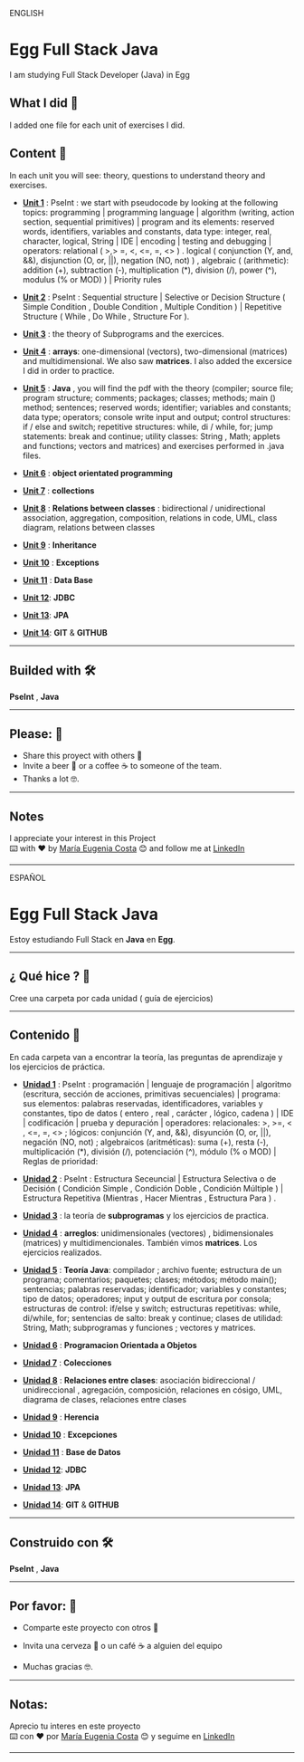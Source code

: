 ENGLISH

# Egg Full Stack Java

I am studying Full Stack Developer (Java) in Egg

## What I did 🚀

I added one file for each unit of exercises I did.


## Content 🚀


In each unit you will see: theory, questions to understand theory and exercises.

   * [**Unit 1**](https://github.com/eugenia1984/Egg-FS-java/tree/master/guia1) : PseInt : we start with pseudocode by looking at the following topics: programming | programming language | algorithm (writing, action section, sequential primitives) | program and its elements: reserved words, identifiers, variables and constants, data type: integer, real, character, logical, String | IDE | encoding | testing and debugging | operators: relational ( >,> =, <, <=, =, <> ) . logical ( conjunction (Y, and, &&), disjunction (O, or, ||), negation (NO, not) ) , algebraic  ( (arithmetic): addition (+), subtraction (-), multiplication (*), division (/), power (^), modulus (% or MOD) ) | Priority rules
   
   * [**Unit 2**](https://github.com/eugenia1984/Egg-FS-java/tree/master/guia2) : PseInt : Sequential structure |  Selective or Decision Structure ( Simple Condition , Double Condition , Multiple Condition ) | Repetitive Structure ( While , Do While , Structure For ). 
   
   * [**Unit 3**](https://github.com/eugenia1984/Egg-FS-java/tree/master/guia3) : the theory of Subprograms and the exercices.
   
   * [**Unit 4**](https://github.com/eugenia1984/Egg-FS-java/tree/master/guia4) : **arrays**: one-dimensional (vectors), two-dimensional (matrices) and multidimensional. We also saw **matrices**. I also added the excersice I did in order to practice.
   
   * [**Unit 5**](https://github.com/eugenia1984/Egg-FS-java/tree/master/guia5-java) : **Java** , you will find the pdf with the theory (compiler; source file; program structure; comments; packages; classes; methods; main () method; sentences; reserved words; identifier; variables and constants; data type; operators; console write input and output; control structures: if / else and switch; repetitive structures: while, di / while, for; jump statements: break and continue; utility classes: String , Math; applets and functions; vectors and matrices) and exercises performed in .java files.
   
   * [**Unit 6**](https://github.com/eugenia1984/Egg-FS-java/tree/master/guia6-java-POO) : **object orientated programming**
   
   * [**Unit 7**](https://github.com/eugenia1984/Egg-FS-java/tree/master/guia7-java-colecciones) : **collections**
   
   * [**Unit 8**](https://github.com/eugenia1984/Egg-FS-java/tree/master/guia8_relaciones) : **Relations between classes** : bidirectional / unidirectional association, aggregation, composition, relations in code, UML, class diagram, relations between classes
   
   * [**Unit 9**](https://github.com/eugenia1984/Egg-FS-java/tree/master/guia9_herencia) : **Inheritance**
   
   * [**Unit 10**](https://github.com/eugenia1984/Egg-FS-java/tree/master/guia10_excepciones) : **Exceptions**
   
   * [**Unit 11**](https://github.com/eugenia1984/Egg-FS-java/tree/master/guia11_base_da_datos) : **Data Base**
   
   * [**Unit 12**](https://github.com/eugenia1984/Egg-FS-java/tree/master/guia12_jdbc): **JDBC**
   
   * [**Unit 13**](https://github.com/eugenia1984/Egg-FS-java/tree/master/guia13_jpa): **JPA**
   
   * [**Unit 14**](https://github.com/eugenia1984/Egg-FS-java/tree/master/guia14_git): **GIT** & **GITHUB**
 
 
---

## Builded with 🛠️

**PseInt** ,  **Java** 


---

## Please: 🎁

* Share this proyect with others 📢
* Invite a beer 🍺 or a coffee ☕  to someone of the team. 
* Thanks a lot 🤓.


---

## Notes
I appreciate your interest in this Project <br/>
⌨️ with ❤️ by [María Eugenia Costa](https://github.com/eugenia1984) 😊 and follow me at [LinkedIn]( http://www.linkedin.com/in/maríaeugeniacosta)



---

ESPAÑOL


# Egg Full Stack Java

Estoy estudiando Full Stack en **Java** en **Egg**.


---

## ¿ Qué hice ? 🚀

Cree una carpeta por cada unidad ( guía de ejercicios)

---

## Contenido 🚀

En cada carpeta van a encontrar la teoría, las preguntas de aprendizaje y los ejercicios de práctica.


   * [**Unidad 1**](https://github.com/eugenia1984/Egg-FS-java/tree/master/guia1) : PseInt : programación | lenguaje de programación | algoritmo (escritura, sección de acciones, primitivas secuenciales) | programa: sus elementos: palabras reservadas, identificadores, variables y constantes, tipo de datos ( entero , real , carácter , lógico, cadena ) | IDE | codificación | prueba y depuración | operadores: 
relacionales: >, >=, < , <=, =, <> ; lógicos: conjunción (Y, and, &&), disyunción (O, or, ||), negación (NO, not) ; algebraicos (aritméticas): suma (+), resta (-), multiplicación (*), división (/), potenciación (^), módulo (% o MOD) | Reglas de prioridad:
   
   * [**Unidad 2**](https://github.com/eugenia1984/Egg-FS-java/tree/master/guia2) : PseInt : Estructura Seceuncial | Estructura Selectiva o de Decisión ( Condición Simple , Condición Doble , Condición Múltiple ) | Estructura Repetitiva (Mientras , Hacer Mientras , Estructura Para ) .
   
   * [**Unidad 3**](https://github.com/eugenia1984/Egg-FS-java/tree/master/guia3) : la teoría de **subprogramas** y los ejercicios de practica.
   
   * [**Unidad 4**](https://github.com/eugenia1984/Egg-FS-java/tree/master/guia4) : **arreglos**: unidimensionales (vectores) , bidimensionales (matrices) y multidimencionales. También vimos **matrices**. Los ejercicios realizados.
   
   * [**Unidad 5**](https://github.com/eugenia1984/Egg-FS-java/tree/master/guia5-java) : **Teoría Java**:  compilador ; archivo fuente; estructura de un programa; comentarios; paquetes; clases; métodos; método main(); sentencias; palabras reservadas; identificador; variables y constantes; tipo de datos; operadores; input y output de escritura por consola; estructuras de control: if/else y switch; estructuras repetitivas: while, di/while, for; sentencias de salto: break y continue; clases de utilidad: String, Math; subprogramas y funciones ; vectores y matrices.
   
   * [**Unidad 6**](https://github.com/eugenia1984/Egg-FS-java/tree/master/guia6-java-POO) : **Programacion Orientada a Objetos**
   
   * [**Unidad 7**](https://github.com/eugenia1984/Egg-FS-java/tree/master/guia7-java-colecciones) : **Colecciones**
   
   * [**Unidad 8**](https://github.com/eugenia1984/Egg-FS-java/tree/master/guia8_relaciones) : **Relaciones entre clases**: asociación bidireccional / unidireccional , agregación, composición, relaciones en cósigo, UML, diagrama de clases, relaciones entre clases
   
   * [**Unidad 9**](https://github.com/eugenia1984/Egg-FS-java/tree/master/guia9_herencia) : **Herencia**
   
   * [**Unidad 10**](https://github.com/eugenia1984/Egg-FS-java/tree/master/guia10_excepciones) : **Excepciones**
   
   *  [**Unidad 11**](https://github.com/eugenia1984/Egg-FS-java/tree/master/guia11_base_da_datos) : **Base de  Datos**
   
   *  [**Unidad 12**](https://github.com/eugenia1984/Egg-FS-java/tree/master/guia12_jdbc): **JDBC**
   
   *  [**Unidad 13**](https://github.com/eugenia1984/Egg-FS-java/tree/master/guia13_jpa): **JPA**
   
   * [**Unidad 14**](https://github.com/eugenia1984/Egg-FS-java/tree/master/guia14_git): **GIT** & **GITHUB**
   
   
---   

## Construido con 🛠️

**PseInt** ,  **Java** 
 
---


## Por favor: 🎁

* Comparte este proyecto con otros 📢

* Invita una cerveza 🍺 o un café ☕ a alguien del equipo

* Muchas gracias 🤓.


---


## Notas:
Aprecio tu interes en este proyecto <br/>
⌨️ con ❤️ por [María Eugenia Costa](https://github.com/eugenia1984) 😊 y seguime en  [LinkedIn](http://www.linkedin.com/in/maríaeugeniacosta)

---

